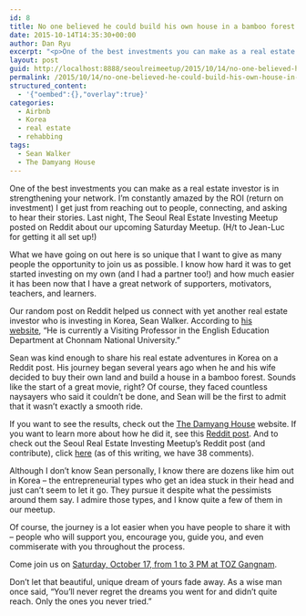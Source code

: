 ```yaml
---
id: 8
title: No one believed he could build his own house in a bamboo forest in Korea. See the results!
date: 2015-10-14T14:35:30+00:00
author: Dan Ryu
excerpt: "<p>One of the best investments you can make as a real estate investor is in strengthening your network. I'm constantly amazed by the ROI (return on investment) I get just from reaching out to people, connecting, and asking to hear their stories. Last night,&nbsp;The Seoul Real Estate Investing Meetup posted on Reddit about our upcoming Saturday Meetup.</p>"
layout: post
guid: http://localhost:8888/seoulreimeetup/2015/10/14/no-one-believed-he-could-build-his-own-house-in-a-bamboo-forest-in-korea-see-the-results/
permalink: /2015/10/14/no-one-believed-he-could-build-his-own-house-in-a-bamboo-forest-in-korea-see-the-results/
structured_content:
  - '{"oembed":{},"overlay":true}'
categories:
  - Airbnb
  - Korea
  - real estate
  - rehabbing
tags:
  - Sean Walker
  - The Damyang House
---
```

One of the best investments you can make as a real estate investor is in strengthening your network. I&#8217;m constantly amazed by the ROI (return on investment) I get just from reaching out to people, connecting, and asking to hear their stories. Last night,&nbsp;The Seoul Real Estate Investing Meetup posted on Reddit about our upcoming Saturday Meetup. (H/t to Jean-Luc for getting it all set up!)

What we have going on out here is so unique that I want to give as many people the opportunity to join us as possible. I know how hard it was to get started investing on my own (and I had a partner too!) and how much easier it has been now that I have a great network of supporters, motivators, teachers, and learners.

Our random post on Reddit helped us connect with yet another real estate investor who is investing in Korea, Sean Walker. According to [his website](http://www.thedamyanghouse.com/p/blog-page_19.html),&nbsp;&#8220;He is currently a Visiting Professor in the English Education Department at Chonnam National University.&#8221;

Sean was kind enough to share his real estate adventures in Korea on a Reddit post. His journey began several years ago when he and his wife decided to buy their own land and build a house in a bamboo forest. Sounds like the start of a great movie, right? Of course, they faced countless naysayers who said it couldn&#8217;t be done, and Sean will be the first to admit that it wasn&#8217;t exactly a smooth ride.

If you want to see the results, check out the <a target="_blank" href="http://www.thedamyanghouse.com/" rel="noopener noreferrer">The Damyang House</a>&nbsp;website. If you want to learn more about how he did it, see this <a target="_blank" href="https://www.reddit.com/r/korea/comments/2i9krv/airbnb_hostrenovating_countryside_house/" rel="noopener noreferrer">Reddit post</a>. And to check out the Seoul Real Estate Investing Meetup&#8217;s Reddit post (and contribute), click <a target="_blank" href="https://www.reddit.com/r/korea/comments/3ola4m/any_real_estate_investors_living_in_korea_and/" rel="noopener noreferrer">here</a>&nbsp;(as of this writing, we have 38 comments).

Although I don&#8217;t know Sean personally, I know there are dozens like him out in Korea &#8211; the entrepreneurial types who get an idea stuck in their head and just can&#8217;t seem to let it go. They pursue it despite what the pessimists around them say. I admire those types, and I know quite a few of them in our meetup.

Of course, the journey is a lot easier when you have people to share it with &#8211; people who will support you, encourage you, guide you, and even commiserate with you throughout the process.

Come join us on <a target="_blank" href="http://www.meetup.com/Seoul-REI-Meetup/events/225572865/" rel="noopener noreferrer">Saturday, October 17, from 1 to 3 PM at TOZ Gangnam</a>.

Don&#8217;t let that beautiful, unique dream of yours fade away. As a wise man once said, &#8220;You&#8217;ll never regret the dreams you went for and didn&#8217;t quite reach.&nbsp;Only the ones you never tried.&#8221;